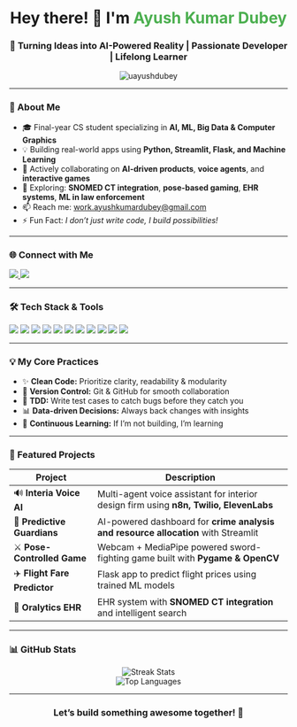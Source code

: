 <h1 align="center">Hey there! 👋 I'm <span style="color:#4CAF50">Ayush Kumar Dubey</span></h1>
<h3 align="center">🚀 Turning Ideas into AI-Powered Reality | Passionate Developer | Lifelong Learner</h3>

<p align="center">
  <img src="https://komarev.com/ghpvc/?username=uayushdubey&label=Profile%20views&color=0e75b6&style=flat" alt="uayushdubey" />
</p>

---

### 💫 About Me

- 🎓 Final-year CS student specializing in **AI, ML, Big Data & Computer Graphics**
- 💡 Building real-world apps using **Python, Streamlit, Flask, and Machine Learning**
- 👯 Actively collaborating on **AI-driven products**, **voice agents**, and **interactive games**
- 🧠 Exploring: **SNOMED CT integration**, **pose-based gaming**, **EHR systems**, **ML in law enforcement**
- 📫 Reach me: [work.ayushkumardubey@gmail.com](mailto:work.ayushkumardubey@gmail.com)
- ⚡ Fun Fact: _I don’t just write code, I build possibilities!_

---

### 🌐 Connect with Me
<p align="left">
  <a href="https://www.linkedin.com/in/ayush-kumar-dubey-84113623a" target="blank">
    <img src="https://img.shields.io/badge/LinkedIn-0A66C2?style=for-the-badge&logo=linkedin&logoColor=white"/>
  </a>
  <a href="https://instagram.com/akd_saksham" target="blank">
    <img src="https://img.shields.io/badge/Instagram-E4405F?style=for-the-badge&logo=instagram&logoColor=white"/>
  </a>
</p>

---

### 🛠️ Tech Stack & Tools
<p align="left">
  <img src="https://img.shields.io/badge/Python-FFD43B?style=flat&logo=python&logoColor=darkgreen" />
  <img src="https://img.shields.io/badge/C++-00599C?style=flat&logo=c%2B%2B&logoColor=white" />
  <img src="https://img.shields.io/badge/JavaScript-F7DF1E?style=flat&logo=javascript&logoColor=black" />
  <img src="https://img.shields.io/badge/HTML5-E34F26?style=flat&logo=html5&logoColor=white" />
  <img src="https://img.shields.io/badge/CSS3-1572B6?style=flat&logo=css3&logoColor=white" />
  <img src="https://img.shields.io/badge/React-61DAFB?style=flat&logo=react&logoColor=black" />
  <img src="https://img.shields.io/badge/Flask-000000?style=flat&logo=flask&logoColor=white" />
  <img src="https://img.shields.io/badge/Django-092E20?style=flat&logo=django&logoColor=white" />
  <img src="https://img.shields.io/badge/TensorFlow-FF6F00?style=flat&logo=tensorflow&logoColor=white" />
  <img src="https://img.shields.io/badge/Figma-F24E1E?style=flat&logo=figma&logoColor=white" />
  <img src="https://img.shields.io/badge/AWS-232F3E?style=flat&logo=amazon-aws&logoColor=white" />
</p>

---

### 💡 My Core Practices

- ✨ **Clean Code:** Prioritize clarity, readability & modularity  
- 🔁 **Version Control:** Git & GitHub for smooth collaboration  
- 🧪 **TDD:** Write test cases to catch bugs before they catch you  
- 📊 **Data-driven Decisions:** Always back changes with insights  
- 💬 **Continuous Learning:** If I’m not building, I’m learning

---

### 🚀 Featured Projects

| Project | Description |
|--------|-------------|
| 🔊 **Interia Voice AI** | Multi-agent voice assistant for interior design firm using **n8n, Twilio, ElevenLabs** |
| 🧠 **Predictive Guardians** | AI-powered dashboard for **crime analysis and resource allocation** with Streamlit |
| ⚔️ **Pose-Controlled Game** | Webcam + MediaPipe powered sword-fighting game built with **Pygame & OpenCV** |
| ✈️ **Flight Fare Predictor** | Flask app to predict flight prices using trained ML models |
| 🏥 **Oralytics EHR** | EHR system with **SNOMED CT integration** and intelligent search |

---

### 📊 GitHub Stats

<p align="center">
  <img src="https://github-readme-streak-stats.herokuapp.com/?user=uayushdubey&theme=react" alt="Streak Stats"/>
  <br>
  <img src="https://github-readme-stats.vercel.app/api/top-langs/?username=uayushdubey&layout=compact&theme=tokyonight" alt="Top Languages"/>
</p>

---

<h3 align="center">Let’s build something awesome together! 🤝</h3>
